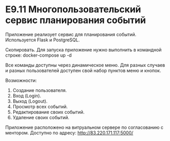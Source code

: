 # E9.11 Многопользовательский сервис планирования событий

Приложение реализует сервис для планирования событий.
Используется Flask и PostgreSQL.

Скопировать.
Для запуска приложение нужно выполнить в командной строке: docker-compose up -d

Все команды доступны через динамическое меню. Для разных случаев и разных пользователей доступен свой набор пунктов меню и кнопок.

Возможности:
1. Создание пользователя.
2. Вход (Login).
3. Выход (Logout).
4. Просмотр всех событий.
5. Редактирование своих событий.
6. Удаление своих событий.

Приложение расположено на витруальном сервере по согласованию с ментором.
Доступно по адресу: http://83.220.171.117:5000/